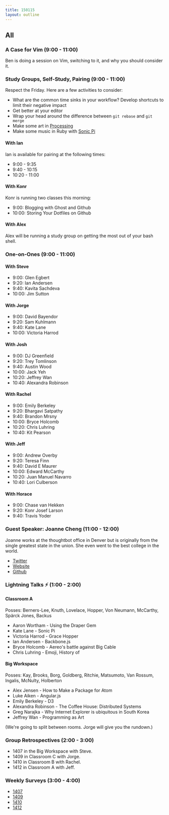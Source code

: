 ```yaml
---
title: 150115
layout: outline
---
```


## All

### A Case for Vim (9:00 - 11:00)

Ben is doing a session on Vim, switching to it, and why you should consider it.

### Study Groups, Self-Study, Pairing (9:00 - 11:00)

Respect the Friday. Here are a few activities to consider:

* What are the common time sinks in your workflow? Develop shortcuts to limit their negative impact
* Get better at your editor
* Wrap your head around the difference between `git rebase` and `git merge`
* Make some art in [Processing](http://processing.org)
* Make some music in Ruby with [Sonic Pi](http://sonic-pi.net/)

#### With Ian

Ian is available for pairing at the following times:

* 9:00 - 9:35
* 9:40 - 10:15
* 10:20 - 11:00

#### With Konr

Konr is running two classes this morning:

* 9:00: Blogging with Ghost and Github
* 10:00: Storing Your Dotfiles on Github

#### With Alex

Alex will be running a study group on getting the most out of your bash shell.

### One-on-Ones (9:00 - 11:00)

#### With Steve

* 9:00:  Glen Egbert
* 9:20:  Ian Andersen
* 9:40:  Kavita Sachdeva
* 10:00: Jim Sutton

#### With Jorge

* 9:00: David Bayendor
* 9:20: Sam Kuhlmann
* 9:40: Kate Lane
* 10:00: Victoria Harrod

#### With Josh

* 9:00: DJ Greenfield
* 9:20: Trey Tomlinson
* 9:40: Austin Wood
* 10:00: Jack Yeh
* 10:20: Jeffrey Wan
* 10:40:  Alexandra Robinson

#### With Rachel

* 9:00: Emily Berkeley
* 9:20: Bhargavi Satpathy
* 9:40: Brandon Mrsny
* 10:00: Bryce Holcomb
* 10:20: Chris Luhring
* 10:40: Kit Pearson

#### With Jeff

* 9:00: Andrew Overby
* 9:20: Teresa Finn
* 9:40: David E Maurer
* 10:00: Edward McCarthy
* 10:20: Juan Manuel Navarro
* 10:40: Lori Culberson

#### With Horace

* 9:00: Chase van Hekken
* 9:20: Konr Josef Larson
* 9:40: Travis Yoder

### Guest Speaker: Joanne Cheng (11:00 - 12:00)

Joanne works at the thoughtbot office in Denver but is originally from the single greatest state in the union. She even went to the best college in the world.

* [Twitter](https://twitter.com/joannecheng)
* [Website](http://joannecheng.me/)
* [Github](https://github.com/joannecheng)

### Lightning Talks ⚡️ (1:00 - 2:00)

#### Classroom A

Posses: Berners-Lee, Knuth, Lovelace, Hopper, Von Neumann, McCarthy, Spärck Jones, Backus

* Aaron Wortham - Using the Draper Gem
* Kate Lane - Sonic Pi
* Victoria Harrod - Grace Hopper
* Ian Andersen - Backbone.js
* Bryce Holcomb - Aereo's battle against Big Cable
* Chris Luhring - Emoji, History of

#### Big Workspace

Posses: Kay, Brooks, Borg, Goldberg, Ritchie, Matsumoto, Van Rossum, Ingalis, McNulty, Holberton

* Alex Jensen - How to Make a Package for Atom
* Luke Aiken - Angular.js
* Emily Berkeley - D3
* Alexandra Robinson - The Coffee House: Distributed Systems
* Greg Narajka - Why Internet Explorer is ubiquitous in South Korea
* Jeffrey Wan - Programming as Art

(We're going to split between rooms. Jorge will give you the rundown.)

### Group Retrospectives (2:00 - 3:00)

* 1407 in the Big Workspace with Steve.
* 1409 in Classroom C with Jorge.
* 1410 in Classroom B with Rachel.
* 1412 in Classroom A with Jeff.

### Weekly Surveys (3:00 - 4:00)

* [1407](https://docs.google.com/a/casimircreative.com/forms/d/1kJuLyKKNMQJAQKlqgCP0b2YwnWsu9qbVxinXwO7T-6o/viewform)
* [1409](https://docs.google.com/a/casimircreative.com/forms/d/1d2OEVqypiMBbcPzVmGnanV8t25lRvnebcNAXxwUZoG0/viewform)
* [1410](https://docs.google.com/a/casimircreative.com/forms/d/1-wp8KkLOVbAljaIAkKTru0-n3bpbbp90okhDhaWFe-M/viewform)
* [1412](https://docs.google.com/a/casimircreative.com/forms/d/1BC5UyF531NbwwXeScvipIBnC5BXOeUl7l1Tyw4PmmR4/viewform)
